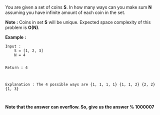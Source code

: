 <div class="markdown-content" id="problem-content">
<p>You are given a set of coins <strong>S</strong>. In how many ways can you make sum <strong>N</strong> assuming you have infinite amount of each coin in the set.</p>
<p><strong>Note :</strong> Coins in set <strong>S</strong> will be unique. Expected space complexity of this problem is <strong>O(N)</strong>.</p>
<p><strong>Example :</strong></p>
<div class="highlighter-rouge"><pre class="highlight"><code>Input : 
	S = [1, 2, 3] 
	N = 4

Return : 4

Explanation : The 4 possible ways are
{1, 1, 1, 1}
{1, 1, 2}
{2, 2}
{1, 3}	
</code></pre>
</div>
<p><strong>Note that the answer can overflow. So, give us the answer % 1000007</strong></p>

</div>